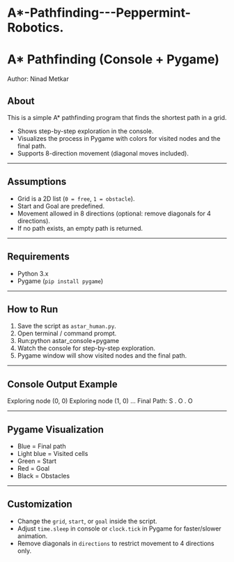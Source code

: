 # A*-Pathfinding---Peppermint-Robotics.


# A* Pathfinding (Console + Pygame)

Author: Ninad Metkar

## About
This is a simple A* pathfinding program that finds the shortest path in a grid.  
- Shows step-by-step exploration in the console.  
- Visualizes the process in Pygame with colors for visited nodes and the final path.  
- Supports 8-direction movement (diagonal moves included).  

---

## Assumptions
- Grid is a 2D list (`0 = free`, `1 = obstacle`).  
- Start and Goal are predefined.  
- Movement allowed in 8 directions (optional: remove diagonals for 4 directions).  
- If no path exists, an empty path is returned.  

---

## Requirements
- Python 3.x  
- Pygame (`pip install pygame`)  

---

## How to Run
1. Save the script as `astar_human.py`.  
2. Open terminal / command prompt.  
3. Run:python astar_console+pygame
4. Watch the console for step-by-step exploration.  
5. Pygame window will show visited nodes and the final path.

---

## Console Output Example
Exploring node (0, 0)
Exploring node (1, 0)
...
Final Path:
S . O . O


---

## Pygame Visualization
- Blue = Final path  
- Light blue = Visited cells  
- Green = Start  
- Red = Goal  
- Black = Obstacles  

---

## Customization
- Change the `grid`, `start`, or `goal` inside the script.  
- Adjust `time.sleep` in console or `clock.tick` in Pygame for faster/slower animation.  
- Remove diagonals in `directions` to restrict movement to 4 directions only.



